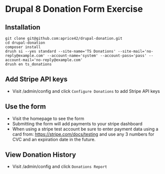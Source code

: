 # Drupal 8 Donation Form Exercise

## Installation
    git clone git@github.com:aprice42/drupal-donation.git
    cd drupal-donation
    composer install
    drush si --yes standard --site-name='TS Donations' --site-mail='no-reply@example.com' --account-name='system' --account-pass='pass' --account-mail='no-reply@example.com'
    drush en ts_donations
    
## Add Stripe API keys
 - Visit /admin/config and click `Configure Donations` to add Stripe API keys

## Use the form
 - Visit the homepage to see the form
 - Submitting the form will add payments to your stripe dashboard
 - When using a stripe test account be sure to enter payment data using a card from: https://stripe.com/docs/testing and use any 3 numbers for CVC and an expiration date in the future.
 
## View Donation History
 - Visit /admin/config and click `Donations Report`
    

